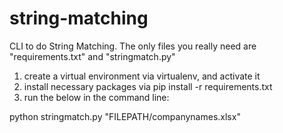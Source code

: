 # string-matching
CLI to do String Matching. The only files you really need are "requirements.txt" and "stringmatch.py"

1. create a virtual environment via virtualenv, and activate it
2. install necessary packages via pip install -r requirements.txt
3. run the below in the command line:

python stringmatch.py "FILEPATH/companynames.xlsx"
